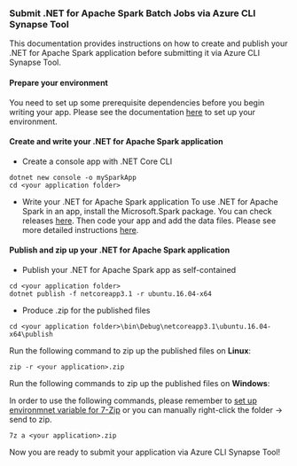 ### Submit .NET for Apache Spark Batch Jobs via Azure CLI Synapse Tool
This documentation provides instructions on how to create and publish your .NET for Apache Spark application before submitting it via Azure CLI Synapse Tool.

#### Prepare your environment
You need to set up some prerequisite dependencies before you begin writing your app. Please see the documentation [here](https://docs.microsoft.com/en-us/dotnet/spark/tutorials/get-started#prepare-your-environment) to set up your environment.

#### Create and write your .NET for Apache Spark application

- Create a console app with .NET Core CLI
```
dotnet new console -o mySparkApp
cd <your application folder>
```

- Write your .NET for Apache Spark application
To use .NET for Apache Spark in an app, install the Microsoft.Spark package. You can check releases [here](https://github.com/dotnet/spark/releases). Then code your app and add the data files. Please see more detailed instructions [here](https://docs.microsoft.com/en-us/dotnet/spark/tutorials/get-started#write-a-net-for-apache-spark-app).

#### Publish and zip up your .NET for Apache Spark application

- Publish your .NET for Apache Spark app as self-contained
```
cd <your application folder>
dotnet publish -f netcoreapp3.1 -r ubuntu.16.04-x64
```

- Produce <your application>.zip for the published files
```
cd <your application folder>\bin\Debug\netcoreapp3.1\ubuntu.16.04-x64\publish
```

Run the following command to zip up the published files on **Linux**:
```
zip -r <your application>.zip
```

Run the following commands to zip up the published files on **Windows**:

In order to use the following commands, please remember to [set up environmnet variable for 7-Zip](https://stackoverflow.com/questions/14122732/unzip-files-7-zip-via-cmd-command) or you can manually right-click the folder -> send to zip.
```
7z a <your application>.zip
```

Now you are ready to submit your application via Azure CLI Synapse Tool!
